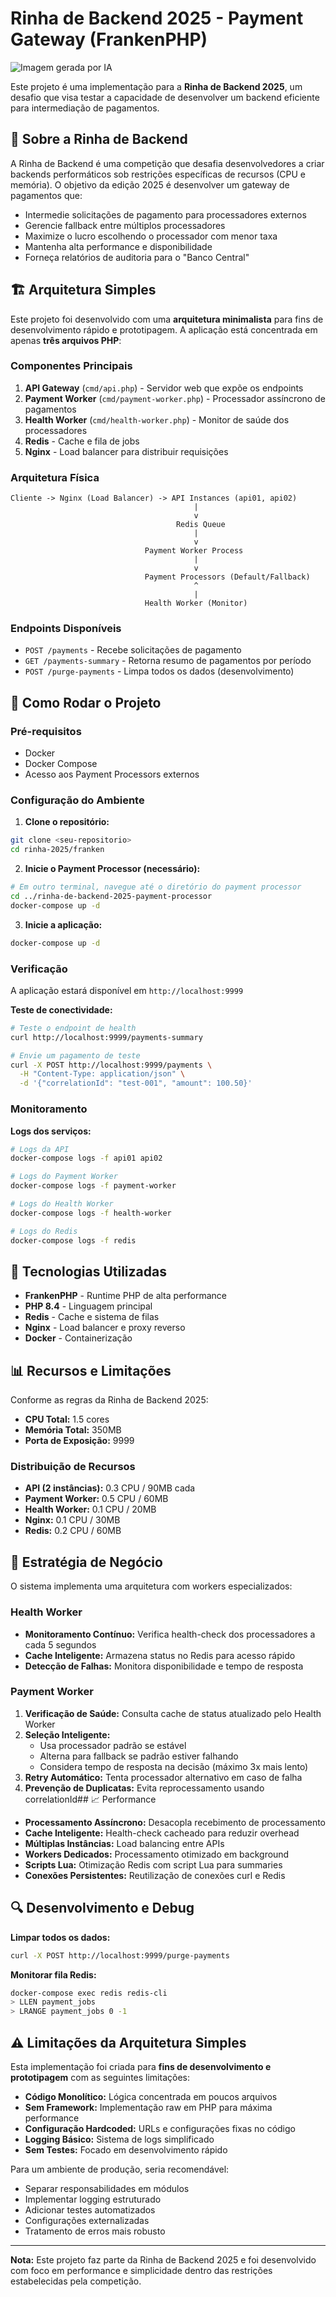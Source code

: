 # Rinha de Backend 2025 - Payment Gateway (FrankenPHP)

![Imagem gerada por IA](./assets/meme.png)

Este projeto é uma implementação para a **Rinha de Backend 2025**, um desafio que visa testar a capacidade de desenvolver um backend eficiente para intermediação de pagamentos.

## 🎯 Sobre a Rinha de Backend

A Rinha de Backend é uma competição que desafia desenvolvedores a criar backends performáticos sob restrições específicas de recursos (CPU e memória). O objetivo da edição 2025 é desenvolver um gateway de pagamentos que:

- Intermedie solicitações de pagamento para processadores externos
- Gerencie fallback entre múltiplos processadores
- Maximize o lucro escolhendo o processador com menor taxa
- Mantenha alta performance e disponibilidade
- Forneça relatórios de auditoria para o "Banco Central"

## 🏗️ Arquitetura Simples

Este projeto foi desenvolvido com uma **arquitetura minimalista** para fins de desenvolvimento rápido e prototipagem. A aplicação está concentrada em apenas **três arquivos PHP**:

### Componentes Principais

1. **API Gateway** (`cmd/api.php`) - Servidor web que expõe os endpoints
2. **Payment Worker** (`cmd/payment-worker.php`) - Processador assíncrono de pagamentos
3. **Health Worker** (`cmd/health-worker.php`) - Monitor de saúde dos processadores
4. **Redis** - Cache e fila de jobs
5. **Nginx** - Load balancer para distribuir requisições

### Arquitetura Física

```
Cliente -> Nginx (Load Balancer) -> API Instances (api01, api02)
                                         |
                                         v
                                     Redis Queue
                                         |
                                         v
                              Payment Worker Process
                                         |
                                         v
                              Payment Processors (Default/Fallback)
                                         ^
                                         |
                              Health Worker (Monitor)
```

### Endpoints Disponíveis

- `POST /payments` - Recebe solicitações de pagamento
- `GET /payments-summary` - Retorna resumo de pagamentos por período
- `POST /purge-payments` - Limpa todos os dados (desenvolvimento)

## 🚀 Como Rodar o Projeto

### Pré-requisitos

- Docker
- Docker Compose
- Acesso aos Payment Processors externos

### Configuração do Ambiente

1. **Clone o repositório:**

```bash
git clone <seu-repositorio>
cd rinha-2025/franken
```

2. **Inicie o Payment Processor (necessário):**

```bash
# Em outro terminal, navegue até o diretório do payment processor
cd ../rinha-de-backend-2025-payment-processor
docker-compose up -d
```

3. **Inicie a aplicação:**

```bash
docker-compose up -d
```

### Verificação

A aplicação estará disponível em `http://localhost:9999`

**Teste de conectividade:**

```bash
# Teste o endpoint de health
curl http://localhost:9999/payments-summary

# Envie um pagamento de teste
curl -X POST http://localhost:9999/payments \
  -H "Content-Type: application/json" \
  -d '{"correlationId": "test-001", "amount": 100.50}'
```

### Monitoramento

**Logs dos serviços:**

```bash
# Logs da API
docker-compose logs -f api01 api02

# Logs do Payment Worker
docker-compose logs -f payment-worker

# Logs do Health Worker
docker-compose logs -f health-worker

# Logs do Redis
docker-compose logs -f redis
```

## 🔧 Tecnologias Utilizadas

- **FrankenPHP** - Runtime PHP de alta performance
- **PHP 8.4** - Linguagem principal
- **Redis** - Cache e sistema de filas
- **Nginx** - Load balancer e proxy reverso
- **Docker** - Containerização

## 📊 Recursos e Limitações

Conforme as regras da Rinha de Backend 2025:

- **CPU Total:** 1.5 cores
- **Memória Total:** 350MB
- **Porta de Exposição:** 9999

### Distribuição de Recursos

- **API (2 instâncias):** 0.3 CPU / 90MB cada
- **Payment Worker:** 0.5 CPU / 60MB
- **Health Worker:** 0.1 CPU / 20MB
- **Nginx:** 0.1 CPU / 30MB
- **Redis:** 0.2 CPU / 60MB

## 🎲 Estratégia de Negócio

O sistema implementa uma arquitetura com workers especializados:

### Health Worker

- **Monitoramento Contínuo:** Verifica health-check dos processadores a cada 5 segundos
- **Cache Inteligente:** Armazena status no Redis para acesso rápido
- **Detecção de Falhas:** Monitora disponibilidade e tempo de resposta

### Payment Worker

1. **Verificação de Saúde:** Consulta cache de status atualizado pelo Health Worker
2. **Seleção Inteligente:**
   - Usa processador padrão se estável
   - Alterna para fallback se padrão estiver falhando
   - Considera tempo de resposta na decisão (máximo 3x mais lento)
3. **Retry Automático:** Tenta processador alternativo em caso de falha
4. **Prevenção de Duplicatas:** Evita reprocessamento usando correlationId## 📈 Performance

- **Processamento Assíncrono:** Desacopla recebimento de processamento
- **Cache Inteligente:** Health-check cacheado para reduzir overhead
- **Múltiplas Instâncias:** Load balancing entre APIs
- **Workers Dedicados:** Processamento otimizado em background
- **Scripts Lua:** Otimização Redis com script Lua para summaries
- **Conexões Persistentes:** Reutilização de conexões curl e Redis

## 🔍 Desenvolvimento e Debug

**Limpar todos os dados:**

```bash
curl -X POST http://localhost:9999/purge-payments
```

**Monitorar fila Redis:**

```bash
docker-compose exec redis redis-cli
> LLEN payment_jobs
> LRANGE payment_jobs 0 -1
```

## ⚠️ Limitações da Arquitetura Simples

Esta implementação foi criada para **fins de desenvolvimento e prototipagem** com as seguintes limitações:

- **Código Monolítico:** Lógica concentrada em poucos arquivos
- **Sem Framework:** Implementação raw em PHP para máxima performance
- **Configuração Hardcoded:** URLs e configurações fixas no código
- **Logging Básico:** Sistema de logs simplificado
- **Sem Testes:** Focado em desenvolvimento rápido

Para um ambiente de produção, seria recomendável:

- Separar responsabilidades em módulos
- Implementar logging estruturado
- Adicionar testes automatizados
- Configurações externalizadas
- Tratamento de erros mais robusto

---

**Nota:** Este projeto faz parte da Rinha de Backend 2025 e foi desenvolvido com foco em performance e simplicidade dentro das restrições estabelecidas pela competição.
